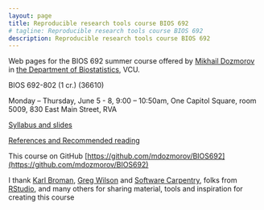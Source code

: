 ```yaml
---
layout: page
title: Reproducible research tools course BIOS 692
# tagline: Reproducible research tools course BIOS 692
description: Reproducible research tools course BIOS 692
---
```


Web pages for the BIOS 692 summer course offered by [Mikhail Dozmorov](https://mdozmorov.github.io/) in [the Department of Biostatistics](http://www.biostatistics.vcu.edu/), VCU.

BIOS 692-802 (1 cr.) (36610)

Monday – Thursday, June 5 - 8, 9:00 – 10:50am,  One Capitol Square, room 5009, 830 East Main Street, RVA

[Syllabus and slides](pages/syllabus.html)

[References and Recommended reading](pages/references.html)

This course on GitHub [https://github.com/mdozmorov/BIOS692](https://github.com/mdozmorov/BIOS692)

I thank [Karl Broman](http://kbroman.org/), [Greg Wilson](http://sensibleadventures.com/) and [Software Carpentry](http://software-carpentry.org/), folks from [RStudio](https://www.rstudio.com/about/), and many others for sharing material, tools and inspiration for creating this course

